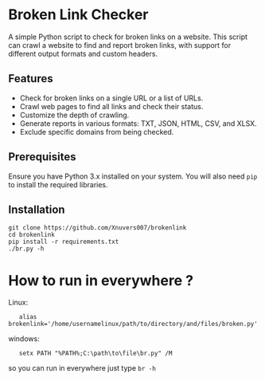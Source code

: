 # Broken Link Checker

A simple Python script to check for broken links on a website. This script can crawl a website to find and report broken links, with support for different output formats and custom headers.

## Features

- Check for broken links on a single URL or a list of URLs.
- Crawl web pages to find all links and check their status.
- Customize the depth of crawling.
- Generate reports in various formats: TXT, JSON, HTML, CSV, and XLSX.
- Exclude specific domains from being checked.

## Prerequisites

Ensure you have Python 3.x installed on your system. You will also need `pip` to install the required libraries.

## Installation

```
git clone https://github.com/Xnuvers007/brokenlink
cd brokenlink
pip install -r requirements.txt
./br.py -h
```

# How to run in everywhere ?

Linux:
   ```
      alias brokenlink='/home/usernamelinux/path/to/directory/and/files/broken.py'
   ```

windows:
   ```
      setx PATH "%PATH%;C:\path\to\file\br.py" /M
   ```

so you can run in everywhere just type ```br -h```
